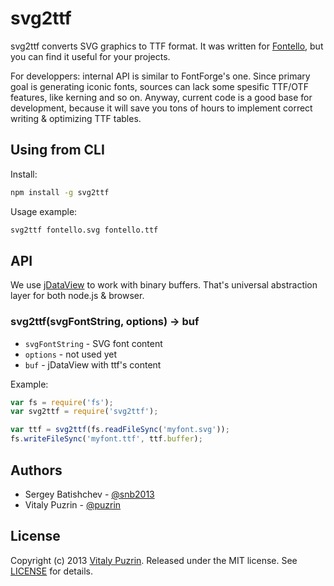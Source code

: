 svg2ttf
========

svg2ttf converts SVG graphics to TTF format. It was written for
[Fontello](http://fontello.com), but you can find it useful for your projects.

For developpers: internal API is similar to FontForge's one. Since primary goal
is generating iconic fonts, sources can lack some spesific TTF/OTF features,
like kerning and so on. Anyway, current code is a good base for development,
because it will save you tons of hours to implement correct writing & optimizing
TTF tables.


Using from CLI
----------------

Install:

``` bash
npm install -g svg2ttf
```

Usage example:

``` bash
svg2ttf fontello.svg fontello.ttf
```

API
---

We use [jDataView](https://github.com/fontello/svg2ttf) to work with binary buffers.
That's universal abstraction layer for both node.js & browser.

### svg2ttf(svgFontString, options) -> buf

- `svgFontString` - SVG font content
- `options` - not used yet
- `buf` - jDataView with ttf's content

Example:

``` javascript
var fs = require('fs');
var svg2ttf = require('svg2ttf');

var ttf = svg2ttf(fs.readFileSync('myfont.svg'));
fs.writeFileSync('myfont.ttf', ttf.buffer);
```

Authors
-------

* Sergey Batishchev - [@snb2013](https://github.com/snb2013)
* Vitaly Puzrin - [@puzrin](https://github.com/puzrin)


License
-------

Copyright (c) 2013 [Vitaly Puzrin](https://github.com/puzrin).
Released under the MIT license. See
[LICENSE](https://github.com/nodeca/svg2ttf/blob/master/LICENSE) for details.

